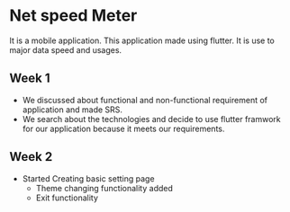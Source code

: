 # Net speed Meter
It is a mobile application. This application made using flutter. It is use to major data speed and usages.

## Week 1
- We discussed about functional and non-functional requirement of application and made SRS.
- We search about the technologies and decide to use flutter framwork for our application because it meets our requirements.

## Week 2
- Started Creating basic setting page
  - Theme changing functionality added
  - Exit functionality
